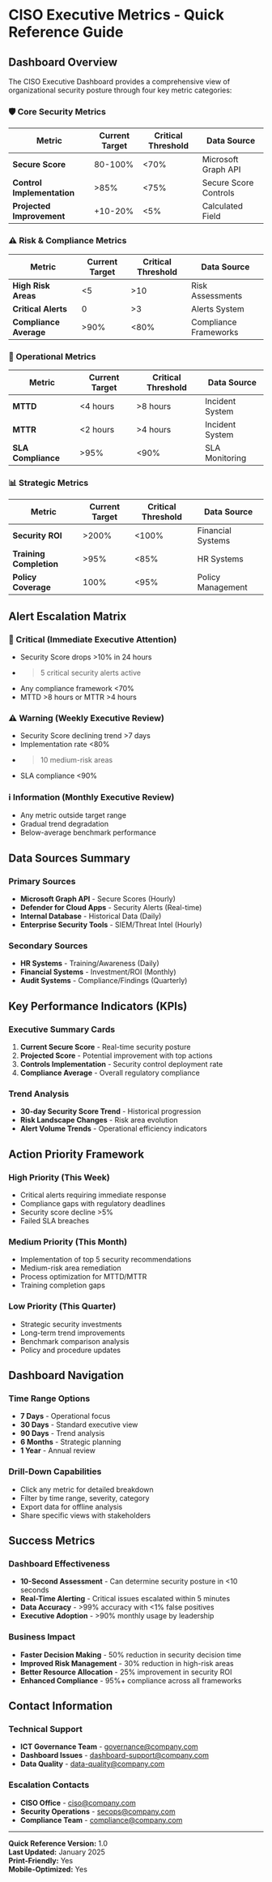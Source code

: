 # CISO Executive Metrics - Quick Reference Guide

## Dashboard Overview

The CISO Executive Dashboard provides a comprehensive view of organizational security posture through four key metric categories:

### 🛡️ Core Security Metrics
| Metric | Current Target | Critical Threshold | Data Source |
|--------|----------------|-------------------|-------------|
| **Secure Score** | 80-100% | <70% | Microsoft Graph API |
| **Control Implementation** | >85% | <75% | Secure Score Controls |
| **Projected Improvement** | +10-20% | <5% | Calculated Field |

### ⚠️ Risk & Compliance Metrics
| Metric | Current Target | Critical Threshold | Data Source |
|--------|----------------|-------------------|-------------|
| **High Risk Areas** | <5 | >10 | Risk Assessments |
| **Critical Alerts** | 0 | >3 | Alerts System |
| **Compliance Average** | >90% | <80% | Compliance Frameworks |

### 🔧 Operational Metrics
| Metric | Current Target | Critical Threshold | Data Source |
|--------|----------------|-------------------|-------------|
| **MTTD** | <4 hours | >8 hours | Incident System |
| **MTTR** | <2 hours | >4 hours | Incident System |
| **SLA Compliance** | >95% | <90% | SLA Monitoring |

### 📊 Strategic Metrics
| Metric | Current Target | Critical Threshold | Data Source |
|--------|----------------|-------------------|-------------|
| **Security ROI** | >200% | <100% | Financial Systems |
| **Training Completion** | >95% | <85% | HR Systems |
| **Policy Coverage** | 100% | <95% | Policy Management |

## Alert Escalation Matrix

### 🚨 Critical (Immediate Executive Attention)
- Security Score drops >10% in 24 hours
- >5 critical security alerts active
- Any compliance framework <70%
- MTTD >8 hours or MTTR >4 hours

### ⚠️ Warning (Weekly Executive Review)
- Security Score declining trend >7 days
- Implementation rate <80%
- >10 medium-risk areas
- SLA compliance <90%

### ℹ️ Information (Monthly Executive Review)
- Any metric outside target range
- Gradual trend degradation
- Below-average benchmark performance

## Data Sources Summary

### Primary Sources
- **Microsoft Graph API** - Secure Scores (Hourly)
- **Defender for Cloud Apps** - Security Alerts (Real-time)
- **Internal Database** - Historical Data (Daily)
- **Enterprise Security Tools** - SIEM/Threat Intel (Hourly)

### Secondary Sources
- **HR Systems** - Training/Awareness (Daily)
- **Financial Systems** - Investment/ROI (Monthly)
- **Audit Systems** - Compliance/Findings (Quarterly)

## Key Performance Indicators (KPIs)

### Executive Summary Cards
1. **Current Secure Score** - Real-time security posture
2. **Projected Score** - Potential improvement with top actions
3. **Controls Implementation** - Security control deployment rate
4. **Compliance Average** - Overall regulatory compliance

### Trend Analysis
- **30-day Security Score Trend** - Historical progression
- **Risk Landscape Changes** - Risk area evolution
- **Alert Volume Trends** - Operational efficiency indicators

## Action Priority Framework

### High Priority (This Week)
- Critical alerts requiring immediate response
- Compliance gaps with regulatory deadlines
- Security score decline >5%
- Failed SLA breaches

### Medium Priority (This Month)
- Implementation of top 5 security recommendations
- Medium-risk area remediation
- Process optimization for MTTD/MTTR
- Training completion gaps

### Low Priority (This Quarter)
- Strategic security investments
- Long-term trend improvements
- Benchmark comparison analysis
- Policy and procedure updates

## Dashboard Navigation

### Time Range Options
- **7 Days** - Operational focus
- **30 Days** - Standard executive view
- **90 Days** - Trend analysis
- **6 Months** - Strategic planning
- **1 Year** - Annual review

### Drill-Down Capabilities
- Click any metric for detailed breakdown
- Filter by time range, severity, category
- Export data for offline analysis
- Share specific views with stakeholders

## Success Metrics

### Dashboard Effectiveness
- **10-Second Assessment** - Can determine security posture in <10 seconds
- **Real-Time Alerting** - Critical issues escalated within 5 minutes
- **Data Accuracy** - >99% accuracy with <1% false positives
- **Executive Adoption** - >90% monthly usage by leadership

### Business Impact
- **Faster Decision Making** - 50% reduction in security decision time
- **Improved Risk Management** - 30% reduction in high-risk areas
- **Better Resource Allocation** - 25% improvement in security ROI
- **Enhanced Compliance** - 95%+ compliance across all frameworks

## Contact Information

### Technical Support
- **ICT Governance Team** - governance@company.com
- **Dashboard Issues** - dashboard-support@company.com
- **Data Quality** - data-quality@company.com

### Escalation Contacts
- **CISO Office** - ciso@company.com
- **Security Operations** - secops@company.com
- **Compliance Team** - compliance@company.com

---

**Quick Reference Version:** 1.0  
**Last Updated:** January 2025  
**Print-Friendly:** Yes  
**Mobile-Optimized:** Yes